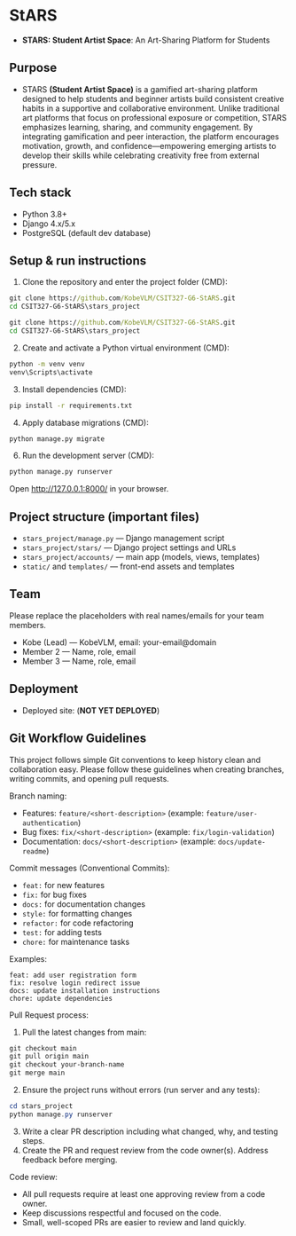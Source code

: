 # StARS

- **STARS: Student Artist Space**: An Art-Sharing Platform for Students

## Purpose

- STARS **(Student Artist Space)** is a gamified art-sharing platform designed to help students and beginner artists build consistent creative habits in a supportive and collaborative environment. Unlike traditional art platforms that focus on professional exposure or competition, STARS emphasizes learning, sharing, and community engagement. By integrating gamification and peer interaction, the platform encourages motivation, growth, and confidence—empowering emerging artists to develop their skills while celebrating creativity free from external pressure.

## Tech stack

- Python 3.8+
- Django 4.x/5.x
- PostgreSQL (default dev database)

## Setup & run instructions

1. Clone the repository and enter the project folder (CMD):

```cmd
git clone https://github.com/KobeVLM/CSIT327-G6-StARS.git
cd CSIT327-G6-StARS\stars_project
```

```cmd
git clone https://github.com/KobeVLM/CSIT327-G6-StARS.git
cd CSIT327-G6-StARS\stars_project
```

2. Create and activate a Python virtual environment (CMD):

```cmd
python -m venv venv
venv\Scripts\activate
```

3. Install dependencies (CMD):

```cmd
pip install -r requirements.txt
```

4. Apply database migrations (CMD):

```cmd
python manage.py migrate
```

6. Run the development server (CMD):

```cmd
python manage.py runserver
```

Open http://127.0.0.1:8000/ in your browser.

## Project structure (important files)

- `stars_project/manage.py` — Django management script
- `stars_project/stars/` — Django project settings and URLs
- `stars_project/accounts/` — main app (models, views, templates)
- `static/` and `templates/` — front-end assets and templates

## Team

Please replace the placeholders with real names/emails for your team members.

- Kobe (Lead) — KobeVLM, email: your-email@domain
- Member 2 — Name, role, email
- Member 3 — Name, role, email

## Deployment

- Deployed site: (**NOT YET DEPLOYED**)

## Git Workflow Guidelines

This project follows simple Git conventions to keep history clean and collaboration easy. Please follow these guidelines when creating branches, writing commits, and opening pull requests.

Branch naming:

- Features: `feature/<short-description>` (example: `feature/user-authentication`)
- Bug fixes: `fix/<short-description>` (example: `fix/login-validation`)
- Documentation: `docs/<short-description>` (example: `docs/update-readme`)

Commit messages (Conventional Commits):

- `feat:` for new features
- `fix:` for bug fixes
- `docs:` for documentation changes
- `style:` for formatting changes
- `refactor:` for code refactoring
- `test:` for adding tests
- `chore:` for maintenance tasks

Examples:

```
feat: add user registration form
fix: resolve login redirect issue
docs: update installation instructions
chore: update dependencies
```

Pull Request process:

1. Pull the latest changes from main:

```powershell
git checkout main
git pull origin main
git checkout your-branch-name
git merge main
```

2. Ensure the project runs without errors (run server and any tests):

```powershell
cd stars_project
python manage.py runserver
```

3. Write a clear PR description including what changed, why, and testing steps.
4. Create the PR and request review from the code owner(s). Address feedback before merging.

Code review:

- All pull requests require at least one approving review from a code owner.
- Keep discussions respectful and focused on the code.
- Small, well-scoped PRs are easier to review and land quickly.
